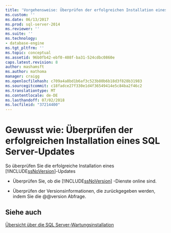 ```yaml
---
title: 'Vorgehensweise: Überprüfen der erfolgreichen Installation eines SQL Server-Updates | Microsoft-Dokumentation'
ms.custom: ''
ms.date: 06/13/2017
ms.prod: sql-server-2014
ms.reviewer: ''
ms.suite: ''
ms.technology:
- database-engine
ms.tgt_pltfrm: ''
ms.topic: conceptual
ms.assetid: 96b0fb42-ebf0-408f-ba31-524cdbc0860e
caps.latest.revision: 8
author: mashamsft
ms.author: mathoma
manager: craigg
ms.openlocfilehash: c709a4a8bd1b6af3c523b80b6b18d3f828b31983
ms.sourcegitcommit: c18fadce27f330e1d4f36549414e5c84ba2f46c2
ms.translationtype: MT
ms.contentlocale: de-DE
ms.lasthandoff: 07/02/2018
ms.locfileid: "37214400"
---
```

# <a name="how-to-validate-successful-installation-of-a-sql-server-update"></a>Gewusst wie: Überprüfen der erfolgreichen Installation eines SQL Server-Updates
  So überprüfen Sie die erfolgreiche Installation eines [!INCLUDE[ssNoVersion](../../includes/ssnoversion-md.md)]-Updates  
  
-   Überprüfen Sie, ob die [!INCLUDE[ssNoVersion](../../includes/ssnoversion-md.md)] -Dienste online sind.  
  
-   Überprüfen der Versionsinformationen, die zurückgegeben werden, indem Sie die @@version Abfrage.  
  
## <a name="see-also"></a>Siehe auch  
 [Übersicht über die SQL Server-Wartungsinstallation](../../../2014/sql-server/install/overview-of-sql-server-servicing-installation.md)  
  
  
